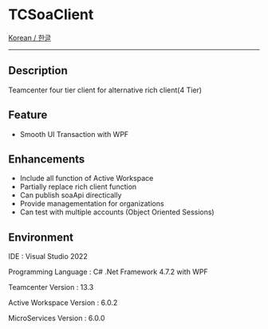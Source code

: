 # TCSoaClient

[Korean / 한글](https://github.com/Zeliper/TCSoaClient/edit/main/README.md)

- - -

## Description

Teamcenter four tier client for alternative rich client(4 Tier)

## Feature

- Smooth UI Transaction with WPF

## Enhancements

- Include all function of Active Workspace
- Partially replace rich client function
- Can publish soaApi directically
- Provide managementation for organizations
- Can test with multiple accounts (Object Oriented Sessions)

## Environment

IDE : Visual Studio 2022

Programming Language : C# .Net Framework 4.7.2 with WPF

Teamcenter Version : 13.3

Active Workspace Version : 6.0.2

MicroServices Version : 6.0.0 
